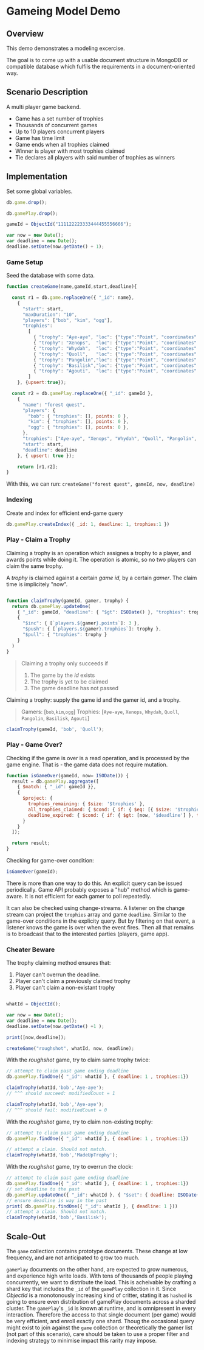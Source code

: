 # Gameing Model Demo

## Overview

This demo demonstrates a modeling excercise.

The goal is to come up with a usable document structure in MongoDB or compatible database which fulfils the requirements in a document-oriented way.

## Scenario Description

A multi player game backend.

- Game has a set number of trophies
- Thousands of concurrent games
- Up to 10 players concurrent players
- Game has time limit
- Game ends when all trophies claimed
- Winner is player with most trophies claimed
- Tie declares all players with said number of trophies as winners

## Implementation

Set some global variables.

```javascript
db.game.drop();

db.gamePlay.drop();

gameId = ObjectId("111122223333444455556666");

var now = new Date();
var deadline = new Date();
deadline.setDate(now.getDate() + 1);
```

### Game Setup

Seed the database with some data.

```javascript
function createGame(name,gameId,start,deadline){

  const r1 = db.game.replaceOne({ "_id": name},
    {
      "start": start,
      "maxDuration": "10",
      "players": ["bob", "kim", "ogg"],
      "trophies":
        [
          { "trophy": "Aye-aye", "loc": {"type":"Point", "coordinates": [ -95.8551,  26.9199]}},
          { "trophy": "Xenops",  "loc": {"type":"Point", "coordinates": [  -6.0638,  37.1360]}},
          { "trophy": "Whydah",  "loc": {"type":"Point", "coordinates": [ -27.5498,  74.7080]}},
          { "trophy": "Quoll",   "loc": {"type":"Point", "coordinates": [ 140.4310,  24.1615]}},
          { "trophy": "Pangolin","loc": {"type":"Point", "coordinates": [  45.1227, -71.4993]}},
          { "trophy": "Basilisk","loc": {"type":"Point", "coordinates": [  97.9106, -86.6222]}},
          { "trophy": "Agouti",  "loc": {"type":"Point", "coordinates": [-161.5984,  -7.8999]} } 
        ]
    }, {upsert:true});

  const r2 = db.gamePlay.replaceOne({ "_id": gameId },
    {
      "name": "forest quest",
      "players": {
        "bob": { "trophies": [], points: 0 },
        "kim": { "trophies": [], points: 0 },
        "ogg": { "trophies": [], points: 0 },
      },
      "trophies": ["Aye-aye", "Xenops", "Whydah", "Quoll", "Pangolin", "Basilisk", "Agouti"],
      "start": start,
      "deadline": deadline
    }, { upsert: true });

    return [r1,r2];
}
```

With this, we can run: `createGame("forest quest", gameId, now, deadline)`

### Indexing

Create and index for efficient end-game query

```javascript
db.gamePlay.createIndex({ _id: 1, deadline: 1, trophies:1 })
```

### Play - Claim a Trophy

Claiming a trophy is an operation which assignes a trophy to a player, and awards points while doing it.
The operation is atomic, so no two players can claim the same trophy.

A _trophy_ is claimed against a certain _game id_, by a certain _gamer_. The claim time is implicitely "now".

```javascript

function claimTrophy(gameId, gamer, trophy) {
  return db.gamePlay.updateOne(
    { "_id": gameId, "deadline": { "$gt": ISODate() }, "trophies": trophy },
    {
      "$inc": { [`players.${gamer}.points`]: 3 },
      "$push": { [`players.${gamer}.trophies`]: trophy },
      "$pull": { "trophies": trophy }
    }
  )
}
```

> Claiming a trophy only succeeds if
>
> 1. The game by the _id_ exists
> 1. The trophy is yet to be claimed
> 1. The game deadline has not passed

Claiming a trophy: supply the game id and the gamer id, and a trophy.

> Gamers: [`bob`,`kim`,`ogg`]
> Trophies: [`Aye-aye`, `Xenops`, `Whydah`, `Quoll`, `Pangolin`, `Basilisk`, `Agouti`]

```javascript
claimTrophy(gameId, 'bob', 'Quoll');
```


### Play - Game Over?

Checking if the game is over is a read operation, and is processed by the game engine. That is - the game data does not require mutation.

```javascript
function isGameOver(gameId, now= ISODate()) {
  result = db.gamePlay.aggregate([
    { $match: { "_id": gameId }},
    {
      $project: {
        trophies_remaining: { $size: '$trophies' },
        all_trophies_claimed: { $cond: { if: { $eq: [{ $size: '$trophies' }, 0] }, then: true, else: false } },
        deadline_expired: { $cond: { if: { $gt: [now, '$deadline'] }, then: true, else: false } },
      }
    }
  ]);

  return result;
}
```

Checking for game-over condition:

```javascript
isGameOver(gameId);
```

There is more than one way to do this. An explicit query can be issued periodically. Game API probably exposes a "hub" method which is game-aware. It is not efficient for each gamer to poll repeatedly.

It can also be checked using change-streams. A listener on the change stream can project the `trophies` array and game `deadline`. Similar to the game-over conditions in the explicity query. But by filtering on that event, a listener knows the game is over when the event fires. Then all that remains is to broadcast that to the interested parties (players, game app).

### Cheater Beware

The trophy claiming method ensures that:

1. Player can't overrun the deadline.
1. Player can't claim a previously claimed trophy
1. Player can't claim a non-existant trophy

```javascript

whatId = ObjectId();

var now = new Date();
var deadline = new Date();
deadline.setDate(now.getDate() +1 );

print([now,deadline]);

createGame("roughshot", whatId, now, deadline);
```

With the _roughshot_ game, try to claim same trophy twice:

```javascript
// attempt to claim past game ending deadline
db.gamePlay.findOne({ "_id": whatId }, { deadline: 1 , trophies:1})

claimTrophy(whatId,'bob','Aye-aye');
// ^^^ should succeed: modifiedCount = 1

claimTrophy(whatId,'bob','Aye-aye');
// ^^^ should fail: modifiedCount = 0
```

With the _roughshot_ game, try to claim non-existing trophy:

```javascript
// attempt to claim past game ending deadline
db.gamePlay.findOne({ "_id": whatId }, { deadline: 1 , trophies:1})

// attempt a claim. Should not match.
claimTrophy(whatId,'bob','MadeUpTrophy');

```



With the _roughshot_ game, try to overrun the clock:

```javascript
// attempt to claim past game ending deadline
db.gamePlay.findOne({ "_id": whatId }, { deadline: 1 , trophies:1})
// set deadline to the past
db.gamePlay.updateOne({ "_id": whatId }, { "$set": { deadline: ISODate('1970-01-01') } });
// ensure deadline is way in the past
print( db.gamePlay.findOne({ "_id": whatId }, { deadline: 1 }))
// attempt a claim. Should not match.
claimTrophy(whatId,'bob','Basilisk');
```

## Scale-Out

The `game` collection contains prototype documents. These change at low frequency, and are not anticipated to grow too much.

`gamePlay` documents on the other hand, are expected to grow numerous, and experience high write loads. With tens of thousands of people playing concurrently, we want to distribute the load. This is acheivable by crafting a shard key that includes the `_id` of the `gamePlay` collection in it. Since _ObjectId_ is a monotonously increasing kind of critter, stating it as `hashed` is going to ensure even distribution of gamePlay documents across a sharded cluster. The `gamePlay`'s `_id` is known at runtime, and is omnipresent in every interaction. Therefore the access to that single document (per game) would be very efficient, and enroll exactly one shard. Thoug the occasional query might exist to join against the `game` collection or theoretically the gamer list (not part of this scenario), care should be taken to use a proper filter and indexing strategy to minimise impact this rarity may impose.
